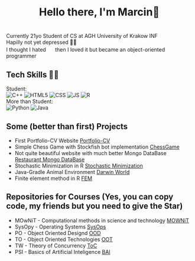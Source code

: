 <head>
  <link rel="stylesheet" type='text/css' href="https://cdn.jsdelivr.net/gh/devicons/devicon@latest/devicon.min.css" />

</head>

<body>
  
# <h1 align="center">**Hello there, I'm Marcin**:wave:<h1>  
  Currently 21yo Student of CS at AGH University of Krakow INF <br>
  Hapilly not yet depressed 🤠🤠  
  I thought I hated <img src="https://cdn.jsdelivr.net/gh/devicons/devicon@latest/icons/c/c-original.svg" height=17 width=17 /> then I loved it but became an object-oriented programmer 


## Tech Skills 👨‍💻
  Student: <br>
    ![C++](https://img.shields.io/badge/c++-%2300599C.svg?style=for-the-badge&logo=c%2B%2B&logoColor=white)
    ![HTML5](https://img.shields.io/badge/HTML5-E34F26?style=for-the-badge&logo=html5&logoColor=white)
    ![CSS](https://img.shields.io/badge/CSS3-1572B6?style=for-the-badge&logo=css3&logoColor=white)
    ![JS](https://img.shields.io/badge/JavaScript-323330?style=for-the-badge&logo=javascript&logoColor=F7DF1E)
    ![R](https://img.shields.io/badge/r-%23276DC3.svg?style=for-the-badge&logo=r&logoColor=white)<br>
  More than Student: <br>
    ![Python](https://img.shields.io/badge/Python-3776AB?style=for-the-badge&logo=python&logoColor=FFD43B)
    ![Java](https://img.shields.io/badge/Java-ED8B00?style=for-the-badge&logo=openjdk&logoColor=white)
  

## Some (better than first) Projects 

- First Portfolio-CV Website [Portfolio-CV](https://github.com/MarcinSerafin03/Portfolio-CV)
- Simple Chess Game with Stockfish bot implementation [ChessGame](https://github.com/MarcinSerafin03/ChessGame)
- Not quite beautiful website with much better Mongo DataBase [Restaurant Mongo DataBase](https://github.com/MarcinSerafin03/Restaurant_Mongo_DataBase)
- Stochastic Minimization in R [Stochastic Minimization](https://github.com/MarcinSerafin03/Stochastic_Minimization)
- Java-Gradle Animal Environment [Darwin World](https://github.com/MarcinSerafin03/Java_Gradle_Environment-Darwin_World)
- Finite element method in R [FEM](https://github.com/MarcinSerafin03/FEM_Differential_calculus-R)

## Repositories for Courses (Yes, you can copy code, my friends but you need to give the Star)

- MOwNiT - Computational methods in science and technology [MOWNiT](https://github.com/MarcinSerafin03/MOwNiT)
- SysOpy - Operating Systems [SysOps](https://github.com/MarcinSerafin03/SysOps)
- PO - Object Oriented Designd [OOD](https://github.com/MarcinSerafin03/Object_Oriented_Design)
- TO - Object Oriented Technologies [OOT](https://github.com/MarcinSerafin03/OOT)
- TW - Theory of Concurrency [ToC](https://github.com/MarcinSerafin03/ToC)
- PSI - Basics of Artificial Inteligence [BAI](https://github.com/MarcinSerafin03/BAI)

</body>

